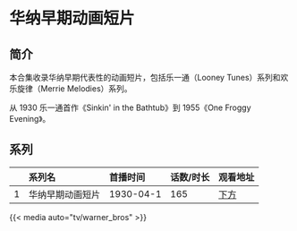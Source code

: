 # 华纳早期动画短片


## 简介

本合集收录华纳早期代表性的动画短片，包括乐一通（Looney Tunes）系列和欢乐旋律（Merrie Melodies）系列。

从 1930 乐一通首作《Sinkin' in the Bathtub》到 1955《One Froggy Evening》。

## 系列

|     |   系列名   |   首播时间  | 话数/时长  | 观看地址 |
|:---  |:------    |:----      |:---       |:---  |
| 1 | 华纳早期动画短片 | 1930-04-1 | 165 | [下方](#id-1)  |


{{< media auto="tv/warner_bros" >}}


